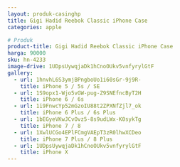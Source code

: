 ```yaml
---
layout: produk-casinghp
title: Gigi Hadid Reebok Classic iPhone Case
categories: apple

# Produk
product-title: Gigi Hadid Reebok Classic iPhone Case
harga: 90000
sku: hn-4233
image-drive: 1UDpsUywqjaDk1hCnoOUkv5vnfyrylGtF
gallery:
  - url: 1hnvhL6S3ymjBPngboUo1i60sGr-9j9R-
    title: iPhone 5 / 5s / SE
  - url: 1S9opx1-Wjo5vGW-pug-Z9SNEfncByT2H
    title: iPhone 6 / 6s
  - url: 1i9FnwcYp52mGzoIU88t2ZPXNfZjl7_ok
    title: iPhone 6 Plus / 6s Plus
  - url: 1bEGyeVKwJCvOvz5-8s9udLWx-K0sykTg
    title: iPhone 7 / 8
  - url: 1XwlUCGo4EPlFCmgVAEpT3zR0lhwXCDeo
    title: iPhone 7 Plus / 8 Plus
  - url: 1UDpsUywqjaDk1hCnoOUkv5vnfyrylGtF
    title: iPhone X
---
```

